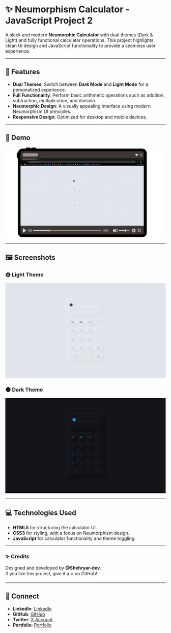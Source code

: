 # ✨ Neumorphism Calculator - JavaScript Project 2

A sleek and modern **Neumorphic Calculator** with dual themes (Dark & Light) and fully functional calculator operations. This project highlights clean UI design and JavaScript functionality to provide a seamless user experience.

---

## 🌟 Features
- **Dual Themes**: Switch between **Dark Mode** and **Light Mode** for a personalized experience.
- **Full Functionality**: Perform basic arithmetic operations such as addition, subtraction, multiplication, and division.
- **Neumorphic Design**: A visually appealing interface using modern Neumorphism UI principles.
- **Responsive Design**: Optimized for desktop and mobile devices.

---

## 🚀 Demo
<!-- Check out the **live demo** of the project here:  
[Live Demo](#) -->

![Demo GIF](assets/screenshots/calculatordomo.gif) <!-- Upload the demo GIF file as 'calculator-demo.gif' -->

---

## 🖼️ Screenshots

### 🌞 Light Theme
![Light Theme](assets/screenshots/light.png) <!-- Replace 'light-theme.png' with the actual image file name -->

### 🌑 Dark Theme
![Dark Theme](assets/screenshots/dark.png) <!-- Replace 'dark-theme.png' with the actual image file name -->

---

## 💻 Technologies Used
- **HTML5** for structuring the calculator UI.
- **CSS3** for styling, with a focus on Neumorphism design.
- **JavaScript** for calculator functionality and theme toggling.

---


### ✨ Credits
Designed and developed by **@Shehryar-dev**.  
If you like this project, give it a ⭐ on GitHub!

---

## 💼 Connect

- **LinkedIn**: [LinkedIn](https://www.linkedin.com/in/shehryarkhandiv)
- **GitHub**: [GitHub](https://github.com/Shehryar-dev)
- **Twitter**: [X Account](https://x.com/Morphues_S)
- **Portfolio**: [Portfolio](https://shehriyar-portfolio-v2.netlify.app/)

<!--
## ⚙️ How to Use -->

